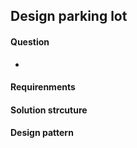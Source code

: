 ## Design parking lot 


#### Question 
- 


#### Requirenments


#### Solution strcuture


#### Design pattern
